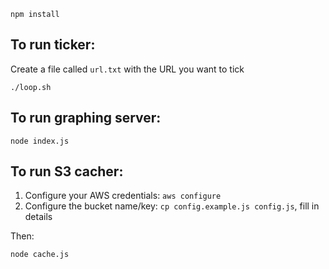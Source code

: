 ```
npm install
```

## To run ticker:
Create a file called `url.txt` with the URL you want to tick
```
./loop.sh
```

## To run graphing server:
```
node index.js
```

## To run S3 cacher:
1. Configure your AWS credentials: `aws configure`
1. Configure the bucket name/key: `cp config.example.js config.js`, fill in details

Then:
```
node cache.js
```
